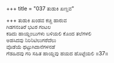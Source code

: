 +++
title = "037 ತುಡುಕಿ ಖಣ್ಡವ"

+++
ತುಡುಕಿ ಖಂಡವ ಕಚ್ಚಿ ಹಾರುವ  
ಗಿಡಗನಂತಿರೆ ಭಟರ ಗಂಟಲ  
ಕಡಿದು ಹಾಯ್ದಂಬುಗಳು ಬಳಿಯಲಿ ಕೊಂದ ತಲೆಗಳಲಿ  
ಅಡಸಿದವು ನಿರಿನಿಟಿಲುಗರೆದೆಲು  
ವೊಡೆಯೆ ಥಟ್ಟುಗಿದಾನೆಗಳನಡೆ  
ಗೆಡಹಿದವು ಗರಿ ಸಹಿತ ಹಾಯ್ದವು ಹಯದ ಹೊಟ್ಟೆಯಲಿ     ॥37॥